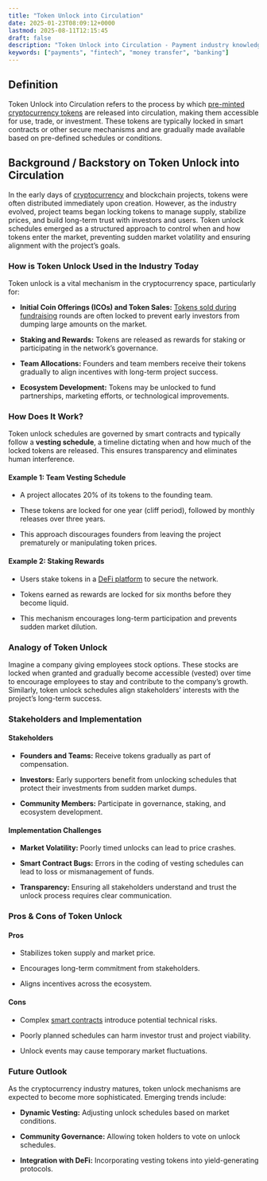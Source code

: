 ```yaml
---
title: "Token Unlock into Circulation"
date: 2025-01-23T08:09:12+0000
lastmod: 2025-08-11T12:15:45
draft: false
description: "Token Unlock into Circulation - Payment industry knowledge and insights"
keywords: ["payments", "fintech", "money transfer", "banking"]
---
```


## Definition

Token Unlock into Circulation refers to the process by which [pre-minted cryptocurrency tokens](https://faisalkhanllc.xyz/resources/payments-wiki/m/minting-cryptocurrency-coins/) are released into circulation, making them accessible for use, trade, or investment. These tokens are typically locked in smart contracts or other secure mechanisms and are gradually made available based on pre-defined schedules or conditions.

## Background / Backstory on Token Unlock into Circulation

In the early days of [cryptocurrency](https://faisalkhanllc.xyz/resources/payments-wiki/c/cryptocurrency/) and blockchain projects, tokens were often distributed immediately upon creation. However, as the industry evolved, project teams began locking tokens to manage supply, stabilize prices, and build long-term trust with investors and users. Token unlock schedules emerged as a structured approach to control when and how tokens enter the market, preventing sudden market volatility and ensuring alignment with the project’s goals.

### How is Token Unlock Used in the Industry Today

Token unlock is a vital mechanism in the cryptocurrency space, particularly for:

- **Initial Coin Offerings (ICOs) and Token Sales:** [Tokens sold during fundraising](https://faisalkhanllc.xyz/resources/payments-wiki/t/token-pre-sale/) rounds are often locked to prevent early investors from dumping large amounts on the market.

- **Staking and Rewards:** Tokens are released as rewards for staking or participating in the network’s governance.

- **Team Allocations:** Founders and team members receive their tokens gradually to align incentives with long-term project success.

- **Ecosystem Development:** Tokens may be unlocked to fund partnerships, marketing efforts, or technological improvements.

### How Does It Work?

Token unlock schedules are governed by smart contracts and typically follow a **vesting schedule**, a timeline dictating when and how much of the locked tokens are released. This ensures transparency and eliminates human interference.

#### Example 1: Team Vesting Schedule

- A project allocates 20% of its tokens to the founding team.

- These tokens are locked for one year (cliff period), followed by monthly releases over three years.

- This approach discourages founders from leaving the project prematurely or manipulating token prices.

#### Example 2: Staking Rewards

- Users stake tokens in a [DeFi platform](https://faisalkhanllc.xyz/resources/payments-wiki/d/decentralized-finance-defi/) to secure the network.

- Tokens earned as rewards are locked for six months before they become liquid.

- This mechanism encourages long-term participation and prevents sudden market dilution.

### Analogy of Token Unlock

Imagine a company giving employees stock options. These stocks are locked when granted and gradually become accessible (vested) over time to encourage employees to stay and contribute to the company’s growth. Similarly, token unlock schedules align stakeholders’ interests with the project’s long-term success.

### Stakeholders and Implementation

#### Stakeholders

- **Founders and Teams:** Receive tokens gradually as part of compensation.

- **Investors:** Early supporters benefit from unlocking schedules that protect their investments from sudden market dumps.

- **Community Members:** Participate in governance, staking, and ecosystem development.

#### Implementation Challenges

- **Market Volatility:** Poorly timed unlocks can lead to price crashes.

- **Smart Contract Bugs:** Errors in the coding of vesting schedules can lead to loss or mismanagement of funds.

- **Transparency:** Ensuring all stakeholders understand and trust the unlock process requires clear communication.

### Pros & Cons of Token Unlock

#### Pros

- Stabilizes token supply and market price.

- Encourages long-term commitment from stakeholders.

- Aligns incentives across the ecosystem.

#### Cons

- Complex [smart contracts](https://faisalkhanllc.xyz/resources/payments-wiki/s/smart-contract/) introduce potential technical risks.

- Poorly planned schedules can harm investor trust and project viability.

- Unlock events may cause temporary market fluctuations.

### Future Outlook

As the cryptocurrency industry matures, token unlock mechanisms are expected to become more sophisticated. Emerging trends include:

- **Dynamic Vesting:** Adjusting unlock schedules based on market conditions.

- **Community Governance:** Allowing token holders to vote on unlock schedules.

- **Integration with DeFi:** Incorporating vesting tokens into yield-generating protocols.